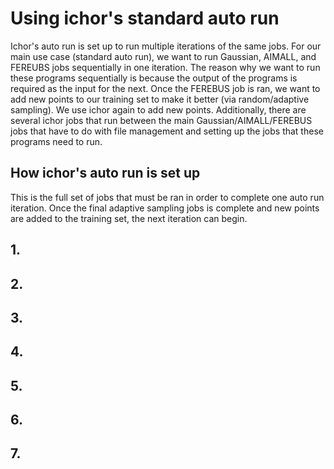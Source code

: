 # Using ichor's standard auto run

Ichor's auto run is set up to run multiple iterations of the same jobs. For our main use case (standard auto run), we want to run Gaussian, AIMALL, and FEREUBS jobs sequentially in one iteration. The reason why we want to run these programs sequentially is because the output of the programs is required as the input for the next. Once the FEREBUS job is ran, we want to add new points to our training set to make it better (via random/adaptive sampling). We use ichor again to add new points. Additionally, there are several ichor jobs that run between the main Gaussian/AIMALL/FEREBUS jobs that have to do with file management and setting up the jobs that these programs need to run.

## How ichor's auto run is set up

This is the full set of jobs that must be ran in order to complete one auto run iteration. Once the final adaptive sampling jobs is complete and new points are added to the training set, the next iteration can begin.

## 1.

## 2.

## 3.

## 4.

## 5.

## 6.

## 7.
